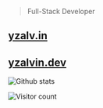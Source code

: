 > Full-Stack Developer

## [yzalv.in](https://yzalv.in)
## [yzalvin.dev](https://yzalvin.dev)

![Github stats](https://github-readme-stats.vercel.app/api?username=yzAlvin&show_icons=true&theme=dracula&hide=stars,issues)

![Visitor count](https://pageview.vercel.app/?github_user=yzAlvin)
